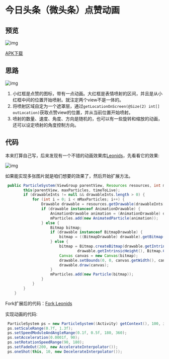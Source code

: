 # 今日头条（微头条）点赞动画

## 预览

![img](https://github.com/mzyq/JetExpression/blob/master/assets/previewgif.gif)

[APK下载](https://fir.im/x13b)

## 思路

![img](https://github.com/mzyq/JetExpression/blob/029a8b71bf4f9b9c5cf823fedb443a56837c5023/assets/img.png)

1. 小红框是点赞的图标，带有一点动画。大红框是表情喷射的区间，并且是从小红框中间的位置开始喷射。就注定两个view不是一体的。
2. 将喷射区域自定为一个遮罩层，通过```getLocationOnScreen(@Size(2) int[] outLocation)```获取点赞view的位置，并从当前位置开始喷射。
3. 喷射的数量、速度、角度、方向是随机的，也可以有一些旋转和缩放的动画，还可以设定喷射的角度控制方向。

## 代码

本来打算自己写，后来发现有一个不错的动画效果库[Leonids](https://github.com/plattysoft/Leonids)，先看看它的效果:

![img](https://raw.githubusercontent.com/plattysoft/Leonids/master/images/Leonids_one_shot.gif)

如果能实现多张图片就是咱们想要的效果了，然后开始扩展方法。
```java
 public ParticleSystem(ViewGroup parentView, Resources resources, int maxParticles, int[] drawableInts, long timeToLive) {
        this(parentView, maxParticles, timeToLive);
        if (drawableInts != null && drawableInts.length > 0) {
            for (int i = 0; i < mMaxParticles; i++) {
                Drawable drawable = resources.getDrawable(drawableInts[i % drawableInts.length]);
                if (drawable instanceof AnimationDrawable) {
                    AnimationDrawable animation = (AnimationDrawable) drawable;
                    mParticles.add(new AnimatedParticle(animation));
                } else {
                    Bitmap bitmap;
                    if (drawable instanceof BitmapDrawable) {
                        bitmap = ((BitmapDrawable) drawable).getBitmap();
                    } else {
                        bitmap = Bitmap.createBitmap(drawable.getIntrinsicWidth(),
                                drawable.getIntrinsicHeight(), Bitmap.Config.ARGB_8888);
                        Canvas canvas = new Canvas(bitmap);
                        drawable.setBounds(0, 0, canvas.getWidth(), canvas.getHeight());
                        drawable.draw(canvas);
                    }
                    mParticles.add(new Particle(bitmap));
                }
            }
        }
    }
```

Fork扩展后的代码：[Fork Leonids](https://github.com/mzyq/Leonids)

实现动画的代码:
```java
 ParticleSystem ps = new ParticleSystem((Activity) getContext(), 100, iconInts, jetDuration);
 ps.setScaleRange(0.7f, 1.3f);
 ps.setSpeedModuleAndAngleRange(0.1f, 0.5f, 180, 360);
 ps.setAcceleration(0.0001f, 90);
 ps.setRotationSpeedRange(90, 180);
 ps.setFadeOut(200, new AccelerateInterpolator());
 ps.oneShot(this, 10, new DecelerateInterpolator());
```